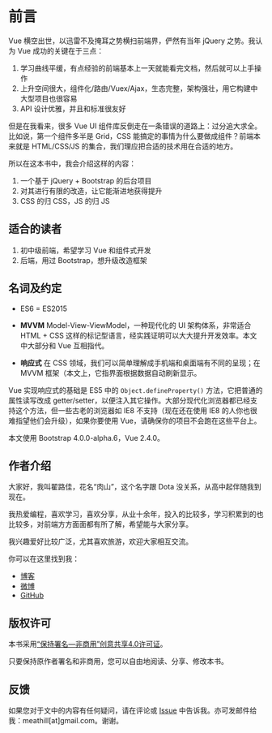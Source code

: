 # 前言

Vue 横空出世，以迅雷不及掩耳之势横扫前端界，俨然有当年 jQuery 之势。我认为 Vue 成功的关键在于三点：

1. 学习曲线平缓，有点经验的前端基本上一天就能看完文档，然后就可以上手操作
2. 上升空间很大，组件化/路由/Vuex/Ajax，生态完整，架构强壮，用它构建中大型项目也很容易
3. API 设计优雅，并且和标准很友好

但是在我看来，很多 Vue UI 组件库反倒走在一条错误的道路上：过分追大求全。比如说，第一个组件多半是 Grid，CSS 能搞定的事情为什么要做成组件？前端本来就是 HTML/CSS/JS 的集合，我们理应把合适的技术用在合适的地方。

所以在这本书中，我会介绍这样的内容：

1. 一个基于 jQuery + Bootstrap 的后台项目
2. 对其进行有限的改造，让它能渐进地获得提升
3. CSS 的归 CSS，JS 的归 JS

## 适合的读者

1. 初中级前端，希望学习 Vue 和组件式开发
2. 后端，用过 Bootstrap，想升级改造框架

## 名词及约定

* ES6 = ES2015

* **MVVM** Model-View-ViewModel，一种现代化的 UI 架构体系，非常适合 HTML + CSS 这样的标记型语言，经实践证明可以大大提升开发效率。本文中大部分和 Vue 互相指代。
* **响应式** 在 CSS 领域，我们可以简单理解成手机端和桌面端有不同的呈现；在 MVVM 框架（本文上，它指界面根据数据自动刷新显示。

Vue 实现响应式的基础是 ES5 中的 `Object.defineProperty()` 方法，它把普通的属性读写改成 getter/setter，以便注入其它操作。大部分现代化浏览器都已经支持这个方法，但一些古老的浏览器如 IE8 不支持（现在还在使用 IE8 的人你也很难指望他们会升级），如果你要使用 Vue，请确保你的项目不会跑在这些平台上。

本文使用 Bootstrap 4.0.0-alpha.6，Vue 2.4.0。

## 作者介绍

大家好，我叫翟路佳，花名“肉山”，这个名字跟 Dota 没关系，从高中起伴随我到现在。

我热爱编程，喜欢学习，喜欢分享，从业十余年，投入的比较多，学习积累到的也比较多，对前端方方面面都有所了解，希望能与大家分享。

我兴趣爱好比较广泛，尤其喜欢旅游，欢迎大家相互交流。

你可以在这里找到我：

* [博客](http://blog.meathill.com)
* [微博](http://weibo.com/meathill)
* [GitHub](https://github.com/meathill)

## 版权许可

本书采用[“保持署名—非商用”创意共享4.0许可证](https://creativecommons.org/licenses/by-nc/4.0/)。

只要保持原作者署名和非商用，您可以自由地阅读、分享、修改本书。

## 反馈

如果您对于文中的内容有任何疑问，请在评论或 [Issue](https://github.com/meathill/ebook-vuerify-bootstrap/issues) 中告诉我。亦可发邮件给我：meathill[at]gmail.com。谢谢。
